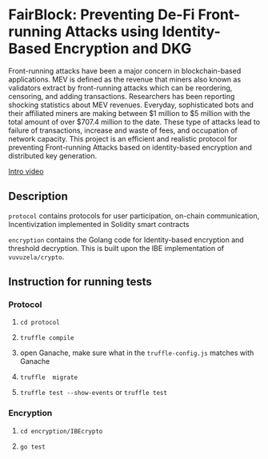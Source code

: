 # FairBlock: Preventing De-Fi Front-running Attacks using Identity-Based Encryption and DKG

Front-running  attacks  have  been  a  major  concern  in blockchain-based  applications. MEV is  defined  as  the  revenue  that  miners  also  known  as validators extract by front-running attacks which can be reordering,  censoring,  and adding transactions. Researchers has been reporting shocking statistics about MEV revenues. Everyday,  sophisticated bots and their affiliated miners are  making  between  $1  million  to  $5  million  with  the total amount of over $707.4 million to the date. These  type  of  attacks lead to  failure  of  transactions,  increase  and  waste  of fees,  and  occupation  of  network  capacity.   This project is an efficient  and  realistic  protocol for preventing Front-running Attacks based  on  identity-based encryption and distributed key generation.

[Intro video](https://www.youtube.com/watch?v=LCCsw-aTdl0&list=PLXckXtNUcFBVc-ut9E74pGiDW-yEfnXX-&index=3)

## Description

`protocol` contains protocols for user participation, on-chain communication, Incentivization implemented in Solidity smart contracts

`encryption` contains the Golang code for Identity-based encryption and threshold decryption. This is built upon the IBE implementation of `vuvuzela/crypto`.

## Instruction for running tests

### Protocol

1. `cd protocol`

2. `truffle compile`

3. open Ganache, make sure what in the `truffle-config.js` matches with Ganache

4. `truffle  migrate`

5. `truffle test --show-events` or `truffle test`

### Encryption

1. `cd encryption/IBEcrypto`

2. `go test`
